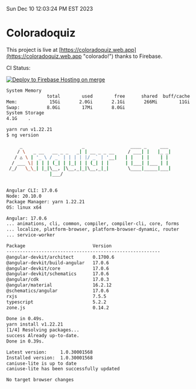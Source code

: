Sun Dec 10 12:03:24 PM EST 2023

# Coloradoquiz


This project is live at [https://coloradoquiz.web.app](https://coloradoquiz.web.app "colorado!") thanks to Firebase.

CI Status: 

[![Deploy to Firebase Hosting on merge](https://github.com/teamkushal/coloradoquiz/actions/workflows/firebase-hosting-merge.yml/badge.svg)](https://github.com/teamkushal/coloradoquiz/actions/workflows/firebase-hosting-merge.yml)

```bash
System Memory
               total        used        free      shared  buff/cache   available
Mem:            15Gi       2.0Gi       2.1Gi       266Mi        11Gi        13Gi
Swap:          8.0Gi        17Mi       8.0Gi
System Storage
4.1G	.
```
```bash
yarn run v1.22.21
$ ng version

     _                      _                 ____ _     ___
    / \   _ __   __ _ _   _| | __ _ _ __     / ___| |   |_ _|
   / △ \ | '_ \ / _` | | | | |/ _` | '__|   | |   | |    | |
  / ___ \| | | | (_| | |_| | | (_| | |      | |___| |___ | |
 /_/   \_\_| |_|\__, |\__,_|_|\__,_|_|       \____|_____|___|
                |___/
    

Angular CLI: 17.0.6
Node: 20.10.0
Package Manager: yarn 1.22.21
OS: linux x64

Angular: 17.0.6
... animations, cli, common, compiler, compiler-cli, core, forms
... localize, platform-browser, platform-browser-dynamic, router
... service-worker

Package                         Version
---------------------------------------------------------
@angular-devkit/architect       0.1700.6
@angular-devkit/build-angular   17.0.6
@angular-devkit/core            17.0.6
@angular-devkit/schematics      17.0.6
@angular/cdk                    17.0.3
@angular/material               16.2.12
@schematics/angular             17.0.6
rxjs                            7.5.5
typescript                      5.2.2
zone.js                         0.14.2
    
Done in 0.49s.
yarn install v1.22.21
[1/4] Resolving packages...
success Already up-to-date.
Done in 0.39s.
```
```bash
Latest version:     1.0.30001568
Installed version:  1.0.30001568
caniuse-lite is up to date
caniuse-lite has been successfully updated

No target browser changes
```
```bash
